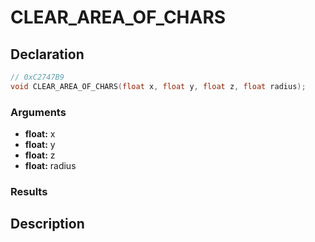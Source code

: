 # CLEAR_AREA_OF_CHARS

## Declaration
```cpp
// 0xC2747B9
void CLEAR_AREA_OF_CHARS(float x, float y, float z, float radius);
```

### Arguments
- **float:** x
- **float:** y
- **float:** z
- **float:** radius

### Results

## Description
